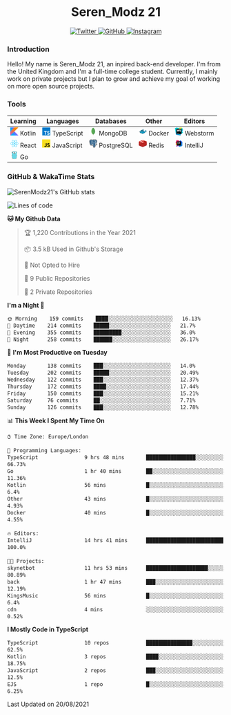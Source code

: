<div align="center">
  <h1>Seren_Modz 21</h1>
  <a href="https://twitter.com/SerenModz21">
    <img alt="Twitter" src="https://img.shields.io/badge/twitter%20-%231DA1F2.svg?&style=for-the-badge&logo=Twitter&logoColor=white">
  </a>
  <a href="https://github.com/SerenModz21">
    <img alt="GitHub" src="https://img.shields.io/badge/github%20-%23121011.svg?&style=for-the-badge&logo=github&logoColor=white">
  </a>
  <a href="https://www.instagram.com/serenmodz21">
    <img alt="Instagram" src="https://img.shields.io/badge/instagram%20-%23E4405F.svg?&style=for-the-badge&logo=Instagram&logoColor=white">
  </a>
</div>

### Introduction

Hello! My name is Seren_Modz 21, an inpired back-end developer. I'm from the United Kingdom and I'm a full-time college student. Currently, I mainly work on private projects but I plan to grow and achieve my goal of working on more open source projects. 

### Tools

 **Learning**                                        | **Languages**                                               | **Databases**                                               | **Other**                                           | **Editors**                                                  
-----------------------------------------------------|-------------------------------------------------------------|-------------------------------------------------------------|-----------------------------------------------------|--------------------------------------------------------------
 <img width="19px" src="./assets/kotlin.svg"> Kotlin | <img width="19px" src="./assets/typescript.svg"> TypeScript | <img width="19px" src="./assets/mongodb.svg"> MongoDB       | <img width="19px" src="./assets/docker.svg"> Docker | <img width="19px" src="./assets/webstorm.svg"> Webstorm      
 <img width="19px" src="./assets/react.svg"> React   | <img width="19px" src="./assets/javascript.svg"> JavaScript | <img width="19px" src="./assets/postgresql.svg"> PostgreSQL | <img width="19px" src="./assets/redis.svg"> Redis   | <img width="19px" src="./assets/intellij-idea.svg"> IntelliJ
 <img width="19px" src="./assets/go.svg"> Go         |                                                             |                                                             |                                                     |                                                                                                               

### GitHub & WakaTime Stats

![SerenModz21's GitHub stats](https://github-readme-stats.vercel.app/api?username=SerenModz21&show_icons=true&theme=dark)

<!--START_SECTION:waka-->
![Lines of code](https://img.shields.io/badge/From%20Hello%20World%20I%27ve%20Written-16619%20lines%20of%20code-blue)

**🐱 My Github Data** 

> 🏆 1,220 Contributions in the Year 2021
 > 
> 📦 3.5 kB Used in Github's Storage 
 > 
> 🚫 Not Opted to Hire
 > 
> 📜 9 Public Repositories 
 > 
> 🔑 2 Private Repositories  
 > 
**I'm a Night 🦉** 

```text
🌞 Morning    159 commits    ████░░░░░░░░░░░░░░░░░░░░░   16.13% 
🌆 Daytime    214 commits    █████░░░░░░░░░░░░░░░░░░░░   21.7% 
🌃 Evening    355 commits    █████████░░░░░░░░░░░░░░░░   36.0% 
🌙 Night      258 commits    ██████░░░░░░░░░░░░░░░░░░░   26.17%

```
📅 **I'm Most Productive on Tuesday** 

```text
Monday       138 commits    ███░░░░░░░░░░░░░░░░░░░░░░   14.0% 
Tuesday      202 commits    █████░░░░░░░░░░░░░░░░░░░░   20.49% 
Wednesday    122 commits    ███░░░░░░░░░░░░░░░░░░░░░░   12.37% 
Thursday     172 commits    ████░░░░░░░░░░░░░░░░░░░░░   17.44% 
Friday       150 commits    ███░░░░░░░░░░░░░░░░░░░░░░   15.21% 
Saturday     76 commits     ██░░░░░░░░░░░░░░░░░░░░░░░   7.71% 
Sunday       126 commits    ███░░░░░░░░░░░░░░░░░░░░░░   12.78%

```


📊 **This Week I Spent My Time On** 

```text
⌚︎ Time Zone: Europe/London

💬 Programming Languages: 
TypeScript               9 hrs 48 mins       ████████████████░░░░░░░░░   66.73% 
Go                       1 hr 40 mins        ██░░░░░░░░░░░░░░░░░░░░░░░   11.36% 
Kotlin                   56 mins             █░░░░░░░░░░░░░░░░░░░░░░░░   6.4% 
Other                    43 mins             █░░░░░░░░░░░░░░░░░░░░░░░░   4.93% 
Docker                   40 mins             █░░░░░░░░░░░░░░░░░░░░░░░░   4.55%

🔥 Editors: 
IntelliJ                 14 hrs 41 mins      █████████████████████████   100.0%

🐱‍💻 Projects: 
skynetbot                11 hrs 53 mins      ████████████████████░░░░░   80.89% 
back                     1 hr 47 mins        ███░░░░░░░░░░░░░░░░░░░░░░   12.19% 
KingsMusic               56 mins             █░░░░░░░░░░░░░░░░░░░░░░░░   6.4% 
cdn                      4 mins              ░░░░░░░░░░░░░░░░░░░░░░░░░   0.52%

```

**I Mostly Code in TypeScript** 

```text
TypeScript               10 repos            ███████████████░░░░░░░░░░   62.5% 
Kotlin                   3 repos             ████░░░░░░░░░░░░░░░░░░░░░   18.75% 
JavaScript               2 repos             ███░░░░░░░░░░░░░░░░░░░░░░   12.5% 
EJS                      1 repo              █░░░░░░░░░░░░░░░░░░░░░░░░   6.25%

```



 Last Updated on 20/08/2021
<!--END_SECTION:waka-->
